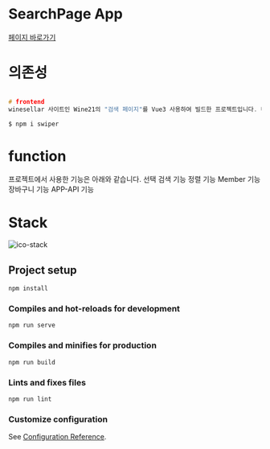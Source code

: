 # SearchPage App 
[페이지 바로가기](http://3.35.114.1:3000)

# 의존성
```c

# frontend
winesellar 사이트인 Wine21의 "검색 페이지"를 Vue3 사용하여 빌드한 프로젝트입니다. 다양한 사용자의 니즈에 따른 선택적 기능 검색을 구현하였으며 스마트폰 사용자에게 환경을 제공하기 위해 모바일 영역 미디어쿼리를 작업하였습니다.

$ npm i swiper

```

# function
프로젝트에서 사용한 기능은 아래와 같습니다.
선택 검색 기능
정렬 기능
Member 기능
장바구니 기능
APP-API 기능

# Stack
![ico-stack](https://user-images.githubusercontent.com/120182749/222172039-90a28565-dbf5-47ac-8a73-9a439accc71a.JPG)

## Project setup
```
npm install
```

### Compiles and hot-reloads for development
```
npm run serve
```

### Compiles and minifies for production
```
npm run build
```

### Lints and fixes files
```
npm run lint
```

### Customize configuration
See [Configuration Reference](https://cli.vuejs.org/config/).
